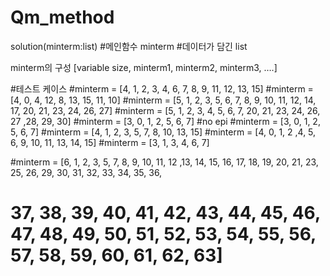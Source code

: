 # Qm_method


solution(minterm:list)   #메인함수
minterm #데이터가 담긴 list

minterm의 구성
[variable size, minterm1, minterm2, minterm3, ….]


#테스트 케이스
#minterm = [4, 1, 2, 3, 4, 6, 7, 8, 9, 11, 12, 13, 15]
#minterm = [4, 0, 4, 12, 8, 13, 15, 11, 10]
#minterm = [5, 1, 2, 3, 5, 6, 7, 8, 9, 10, 11, 12, 14, 17, 20, 21, 23, 24, 26, 27]
#minterm = [5, 1, 2, 3, 4, 5, 6, 7, 20, 21, 23, 24, 26, 27 ,28, 29, 30]
#minterm = [3, 0, 1, 2, 5, 6, 7] #no epi
#minterm = [3, 0, 1, 2, 5, 6, 7]
#minterm = [4, 1, 2, 3, 5, 7, 8, 10, 13, 15]
#minterm = [4, 0, 1, 2 ,4, 5, 6, 9, 10, 11, 13, 14, 15]
#minterm = [3, 1, 3, 4, 6, 7]

#minterm = [6, 1, 2, 3, 5, 7, 8, 9, 10, 11, 12 ,13, 14, 15, 16, 17, 18, 19, 20, 21, 23, 25, 26, 29, 30, 31, 32, 33, 34, 35, 36,
#           37, 38, 39, 40, 41, 42, 43, 44, 45, 46, 47, 48, 49, 50, 51, 52, 53, 54, 55, 56, 57, 58, 59, 60, 61, 62, 63]
